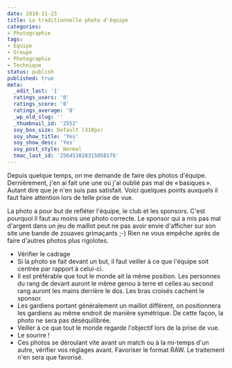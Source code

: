 ```yaml
---
date: 2010-11-23
title: La traditionnelle photo d'équipe
categories:
- Photographie
tags:
- Equipe
- Groupe
- Photographie
- Technique
status: publish
published: true
meta:
  _edit_last: '1'
  ratings_users: '0'
  ratings_score: '0'
  ratings_average: '0'
  _wp_old_slug: ''
  _thumbnail_id: '2552'
  soy_box_size: Default (310px)
  soy_show_title: 'Yes'
  soy_show_desc: 'Yes'
  soy_post_style: Normal
  tmac_last_id: '256453828315058176'
---
```

Depuis quelque temps, on me demande de faire des photos d'équipe. Dernièrement, j'en ai fait une une où j'ai oublié pas mal de « basiques ». Autant dire que je n'en suis pas satisfait. Voici quelques points auxquels il faut faire attention lors de telle prise de vue.

<!--more-->

La photo a pour but de refléter l'équipe, le club et les sponsors. C'est pourquoi il faut au moins une photo correcte. Le sponsor qui a mis pas mal d'argent dans un jeu de maillot peut ne pas avoir envie d'afficher sur son site une bande de zouaves grimaçants ;-)
Rien ne vous empêche après de faire d'autres photos plus rigolotes.
<ul>
	<li>Vérifier le cadrage</li>
	<li>Si la photo se fait devant un but, il faut veiller à ce que l'équipe soit centrée par rapport à celui-ci.</li>
	<li>Il est préférable que tout le monde ait la même position. Les personnes du rang de devant auront le même genou à terre et celles au second rang auront les mains derrière le dos. Les bras croisés cachent le sponsor.</li>
	<li>Les gardiens portant généralement un maillot différent, on positionnera les gardiens au même endroit de manière symétrique. De cette façon, la photo ne sera pas déséquilibrée.</li>
	<li>Veiller à ce que tout le monde regarde l'objectif lors de la prise de vue.</li>
	<li>Le sourire !</li>
	<li>Ces photos se déroulant vite avant un match ou à la mi-temps d'un autre, vérifier vos réglages avant. Favoriser le format RAW. Le traitement n'en sera que favorisé.</li>
</ul>
